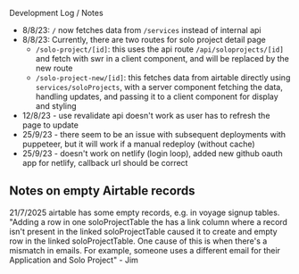 Development Log / Notes

- 8/8/23: `/` now fetches data from `/services` instead of internal api
- 8/8/23: Currently, there are two routes for solo project detail page
  - `/solo-project/[id]`: this uses the api route `/api/soloprojects/[id]` and fetch with swr in a client component, and will be replaced by the new route
  - `/solo-project-new/[id]`: this fetches data from airtable directly using `services/soloProjects`, with a server component fetching the data, handling updates, and passing it to a client component for display and styling
- 12/8/23 - use revalidate api doesn't work as user has to refresh the page to update
- 25/9/23 - there seem to be an issue with subsequent deployments with puppeteer, but it will work if a manual redeploy (without cache)
- 25/9/23 - doesn't work on netlify (login loop), added new github oauth app for netlify, callback url should be correct

## Notes on empty Airtable records

21/7/2025
airtable has some empty records, e.g. in voyage signup tables. "Adding a row in one soloProjectTable the has a link column where a record isn't present in the linked soloProjectTable caused it to create and empty row in the linked soloProjectTable. One cause of this is when there's a mismatch in emails. For example, someone uses a different email for their Application and Solo Project" - Jim
